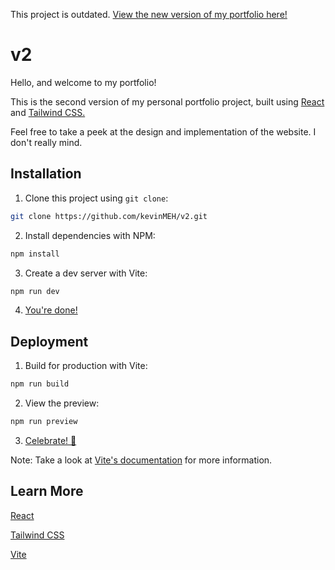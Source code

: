 This project is outdated. [View the new version of my portfolio here!](https://github.com/kevinMEH/portfolio)

# v2

Hello, and welcome to my portfolio!

This is the second version of my personal portfolio project, built using [React](https://reactjs.org/) and [Tailwind CSS.](https://tailwindcss.com/)


Feel free to take a peek at the design and implementation of the website. I don't really mind.

## Installation

1. Clone this project using `git clone`:

```sh
git clone https://github.com/kevinMEH/v2.git
```

2. Install dependencies with NPM:

```sh
npm install
```

3. Create a dev server with Vite:

```sh
npm run dev
```

4. [You're done!](http://localhost:3000/v2/)

## Deployment

1. Build for production with Vite:

```sh
npm run build
```

2. View the preview:

```sh
npm run preview
```

3. [Celebrate! 🎉](http://127.0.0.1:5000/v2/)

Note: Take a look at [Vite's documentation](https://vitejs.dev/guide/static-deploy.html) for more information.

## Learn More

[React](https://reactjs.org/)

[Tailwind CSS](https://tailwindcss.com/)

[Vite](https://vitejs.dev/)
